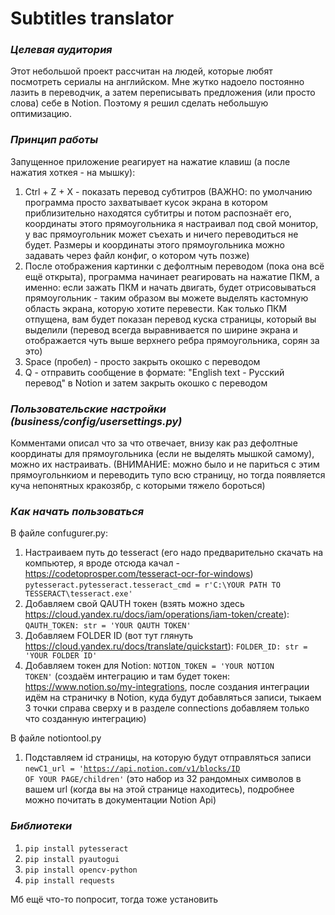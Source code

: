 # Subtitles translator
### <i>Целевая аудитория</i>
Этот небольшой проект рассчитан на людей, которые любят посмотреть сериалы на английском. Мне жутко надоело постоянно лазить в переводчик, а затем переписывать предложения (или просто слова) себе в Notion. Поэтому я решил сделать небольшую оптимизацию.

### <i>Принцип работы</i>
Запущенное приложение реагирует на нажатие клавиш (а после нажатия хоткея - на мышку):
1. Ctrl + Z + X - показать перевод субтитров (ВАЖНО: по умолчанию программа просто захватывает кусок экрана в котором приблизительно находятся субтитры и потом распознаёт его, координаты этого прямоугольника я настраивал под свой монитор, у вас прямоугольник может съехать и ничего переводиться не будет. Размеры и координаты этого прямоугольника можно задавать через файл конфиг, о котором чуть позже)
2. После отображения картинки с дефолтным переводом (пока она всё ещё открыта), программа начинает реагировать на нажатие ПКМ, а именно: если зажать ПКМ и начать двигать, будет отрисовываться прямоугольник - таким образом вы можете выделять кастомную область экрана, которую хотите перевести. Как только ПКМ отпущена, вам будет показан перевод куска страницы, который вы выделили (перевод всегда выравнивается по ширине экрана и отображается чуть выше верхнего ребра прямоугольника, сорян за это)
3. Space (пробел) - просто закрыть окошко с переводом
4. Q - отправить сообщение в формате: "English text - Русский перевод" в Notion и затем закрыть окошко с переводом

### <i>Пользовательские настройки (business/config/usersettings.py)</i>
Комментами описал что за что отвечает, внизу как раз дефолтные координаты для прямоугольника (если не выделять мышкой самому), можно их настраивать. (ВНИМАНИЕ: можно было и не париться с этим прямоугольнкиом и переводить тупо всю страницу, но тогда появляется куча непонятных кракозябр, с которыми тяжело бороться)

### <i>Как начать пользоваться</i>
В файле confugurer.py:
1) Настраиваем путь до tesseract (его надо предварительно скачать на компьютер, я вроде отсюда качал - https://codetoprosper.com/tesseract-ocr-for-windows) <code>pytesseract.pytesseract.tesseract_cmd = r'C:\YOUR PATH TO TESSERACT\tesseract.exe'</code>
2) Добавляем свой QAUTH токен (взять можно здесь https://cloud.yandex.ru/docs/iam/operations/iam-token/create): <code>QAUTH_TOKEN: str = 'YOUR QAUTH TOKEN'</code>
3) Добавляем FOLDER ID (вот тут глянуть https://cloud.yandex.ru/docs/translate/quickstart): <code>FOLDER_ID: str = 'YOUR FOLDER ID'</code>
4) Добавляем токен для Notion: <code>NOTION_TOKEN = 'YOUR NOTION TOKEN'</code> (создаём интеграцию и там будет токен: https://www.notion.so/my-integrations, после создания интеграции идём на страничку в Notion, куда будут добавляться записи, тыкаем 3 точки справа сверху и в разделе connections добавляем только что созданную интеграцию)

В файле notiontool.py
1) Подставляем id страницы, на которую будут отправляться записи <code>newC1_url = 'https://api.notion.com/v1/blocks/ID OF YOUR PAGE/children'</code> (это набор из 32 рандомных символов в вашем url (когда вы на этой странице находитесь), подробнее можно почитать в документации Notion Api)

### <i>Библиотеки</i>
1) <code>pip install pytesseract</code>
2) <code>pip install pyautogui</code>
3) <code>pip install opencv-python</code>
4) <code>pip install requests</code>

Мб ещё что-то попросит, тогда тоже установить